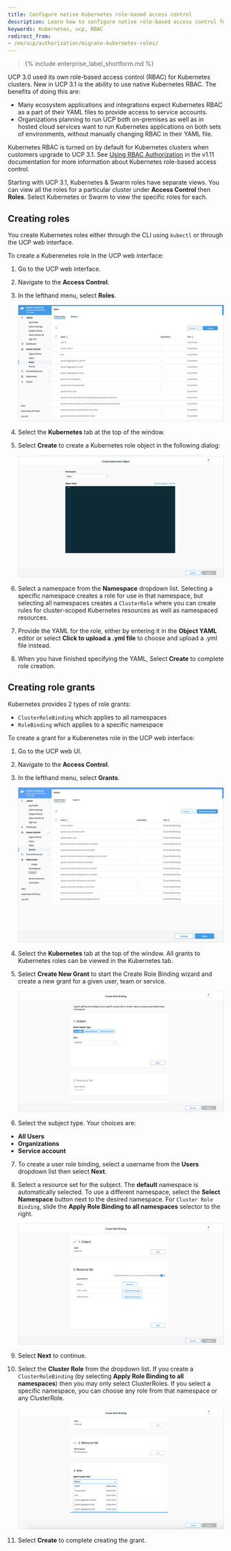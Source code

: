 ```yaml
---
title: Configure native Kubernetes role-based access control
description: Learn how to configure native role-based access control for Kubernetes
keywords: Kubernetes, ucp, RBAC
redirect_from:
- /ee/ucp/authorization/migrate-kubernetes-roles/
---
```


>{% include enterprise_label_shortform.md %}

UCP 3.0 used its own role-based access control (RBAC) for Kubernetes clusters. New in UCP 3.1 is the ability to use native Kubernetes RBAC. The benefits of doing this are:

- Many ecosystem applications and integrations expect Kubernetes RBAC as a part of their YAML files to provide access to service accounts.
- Organizations planning to run UCP both on-premises as well as in hosted cloud services want to run Kubernetes applications on both sets of environments, without manually changing RBAC in their YAML file.

Kubernetes RBAC is turned on by default for Kubernetes clusters when customers upgrade to UCP 3.1. See [Using RBAC Authorization](https://kubernetes.io/docs/reference/access-authn-authz/rbac/) in the v1.11 documentation for more information about Kubernetes role-based access control.

Starting with UCP 3.1, Kubernetes & Swarm roles have separate views. You can view all the roles for a particular cluster under **Access Control** then **Roles**. Select Kubernetes or Swarm to view the specific roles for each.

## Creating roles

You create Kubernetes roles either through the CLI using `kubectl` or through the UCP web interface.

To create a Kuberenetes role in the UCP web interface:

1. Go to the UCP web interface.

2. Navigate to the **Access Control**.

3. In the lefthand menu, select **Roles**.

    ![Kubernetes Grants in UCP](/ee/ucp/images/kube-rbac-roles.png)

4. Select the **Kubernetes** tab at the top of the window.
5. Select **Create** to create a Kubernetes role object in the following dialog:

    ![Kubernetes Role Creation in UCP](/ee/ucp/images/kube-role-create.png)

6. Select a namespace from the **Namespace** dropdown list. Selecting a specific namespace creates a role for use in that namespace, but selecting all namespaces creates a `ClusterRole` where you can create rules for cluster-scoped Kubernetes resources as well as namespaced resources.
7. Provide the YAML for the role, either by entering it in the **Object YAML** editor or select **Click to upload a .yml file** to choose and upload a .yml file instead.
8. When you have finished specifying the YAML, Select **Create** to complete role creation.


## Creating role grants

Kubernetes provides 2 types of role grants:

- `ClusterRoleBinding` which applies to all namespaces
- `RoleBinding` which applies to a specific namespace

To create a grant for a Kuberenetes role in the UCP web interface:

1. Go to the UCP web UI.
2. Navigate to the **Access Control**.
3. In the lefthand menu, select  **Grants**.

    ![Kubernetes Grants in UCP](/ee/ucp/images/kube-rbac-grants.png)

4. Select the **Kubernetes** tab at the top of the window. All grants to Kubernetes roles can be viewed in the Kubernetes tab.
5. Select **Create New Grant** to start the Create Role Binding wizard and create a new grant for a given user, team or service.

    ![Kubernetes Create Role Binding in UCP](../../images/kube-grant-wizard.png)

6. Select the subject type. Your choices are:
-  **All Users**
-  **Organizations**
-  **Service account**
7. To create a user role binding, select a username from the **Users** dropdown list then select **Next**.
8. Select a resource set for the subject. The **default** namespace is automatically selected. To use a different namespace, select the **Select Namespace** button next to the desired namespace. For `Cluster Role Binding`, slide the **Apply Role Binding to all namespaces** selector to the right.

    ![Kubernetes Create User Role Binding in UCP](/ee/ucp/images/kube-grant-rolebinding.png)

9. Select **Next** to continue.
10. Select the **Cluster Role** from the dropdown list. If you create a `ClusterRoleBinding` (by selecting **Apply Role Binding to all namespaces**) then you may only select ClusterRoles. If you select a specific namespace, you can choose any role from that namespace or any ClusterRole.

    ![Kubernetes Select Cluster Role in UCP](/ee/ucp/images/kube-grant-roleselect.png)

11. Select **Create** to complete creating the grant.
